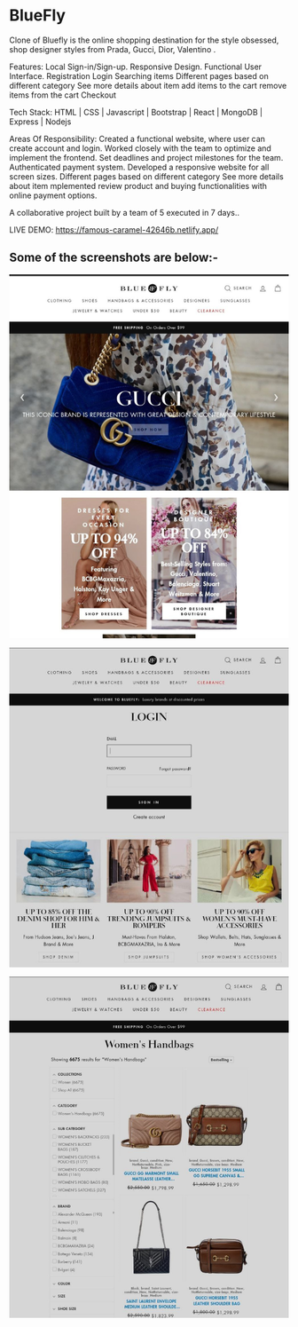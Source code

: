 # BlueFly
Clone of Bluefly is the online shopping destination for the style obsessed, shop designer styles from Prada, Gucci, Dior, Valentino .

Features:
Local Sign-in/Sign-up.
Responsive Design.
Functional User Interface.
Registration
Login
Searching items
Different pages based on different category
See more details about item
add items to the cart
remove items from the cart
Checkout

Tech Stack: HTML | CSS | Javascript | Bootstrap | React | MongoDB | Express | Nodejs 

Areas Of Responsibility:
Created a functional website, where user can create account and login.
Worked closely with the team to optimize and implement the
frontend.
Set deadlines and project milestones for the team.
Authenticated payment system.
Developed a responsive website for all screen sizes.
Different pages based on different category
See more details about item
 mplemented review product and buying functionalities with online payment options.

A collaborative project built by a team of 5 executed in 7 days..

LIVE DEMO:  https://famous-caramel-42646b.netlify.app/

## Some of the screenshots are below:-

![bluefly](./Images/home.png)

![bluefly](./Images/login.png)

![bluefly](./Images/shopping.png)
